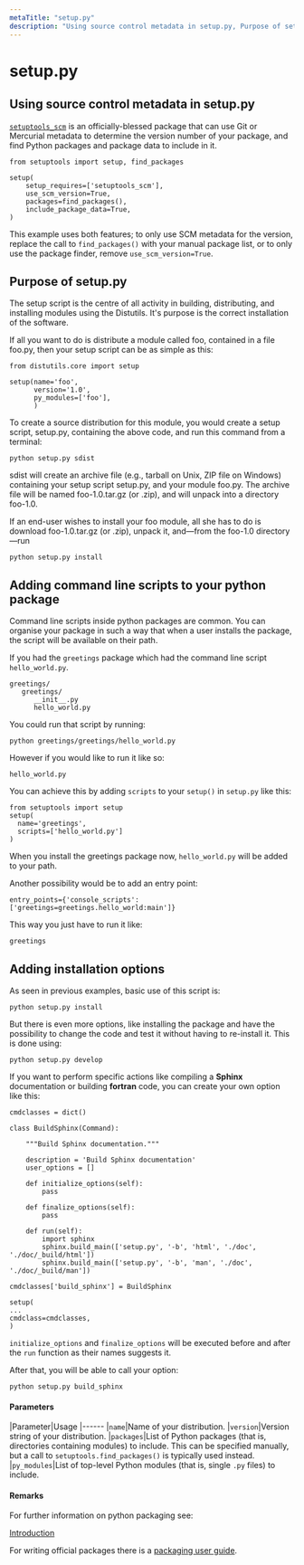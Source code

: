 ```yaml
---
metaTitle: "setup.py"
description: "Using source control metadata in setup.py, Purpose of setup.py, Adding command line scripts to your python package, Adding installation options"
---
```


# setup.py



## Using source control metadata in setup.py


[`setuptools_scm`](https://pypi.python.org/pypi/setuptools_scm) is an officially-blessed package that can use Git or Mercurial metadata to determine the version number of your package, and find Python packages and package data to include in it.

```
from setuptools import setup, find_packages

setup(
    setup_requires=['setuptools_scm'],
    use_scm_version=True,
    packages=find_packages(),
    include_package_data=True,
)

```

This example uses both features; to only use SCM metadata for the version, replace the call to `find_packages()` with your manual package list, or to only use the package finder, remove `use_scm_version=True`.



## Purpose of setup.py


The setup script is the centre of all activity in building, distributing, and installing modules using the Distutils. It's purpose is the correct installation of the software.

If all you want to do is distribute a module called foo, contained in a file foo.py, then your setup script can be as simple as this:

```
from distutils.core import setup

setup(name='foo',
      version='1.0',
      py_modules=['foo'],
      )

```

To create a source distribution for this module, you would create a setup script, setup.py, containing the above code, and run this command from a terminal:

```
python setup.py sdist

```

sdist will create an archive file (e.g., tarball on Unix, ZIP file on Windows) containing your setup script setup.py, and your module foo.py. The archive file will be named foo-1.0.tar.gz (or .zip), and will unpack into a directory foo-1.0.

If an end-user wishes to install your foo module, all she has to do is download foo-1.0.tar.gz (or .zip), unpack it, and—from the foo-1.0 directory—run

```
python setup.py install

```



## Adding command line scripts to your python package


Command line scripts inside python packages are common.  You can organise your package in such a way that when a user installs the package, the script will be available on their path.

If you had the `greetings` package which had the command line script `hello_world.py`.

```
greetings/
   greetings/
      __init__.py
      hello_world.py

```

You could run that script by running:

```
python greetings/greetings/hello_world.py

```

However if you would like to run it like so:

```
hello_world.py

```

You can achieve this by adding `scripts` to your `setup()` in `setup.py` like this:

```
from setuptools import setup
setup(
  name='greetings',
  scripts=['hello_world.py']
)

```

When you install the greetings package now, `hello_world.py` will be added to your path.

Another possibility would be to add an entry point:

```
entry_points={'console_scripts': ['greetings=greetings.hello_world:main']}

```

This way you just have to run it like:

```
greetings

```



## Adding installation options


As seen in previous examples, basic use of this script is:

```
python setup.py install

```

But there is even more options, like installing the package and have the possibility to change the code and test it without having to re-install it. This is done using:

```
python setup.py develop

```

If you want to perform specific actions like compiling a **Sphinx** documentation or building **fortran** code, you can create your own option like this:

```
cmdclasses = dict()

class BuildSphinx(Command):

    """Build Sphinx documentation."""

    description = 'Build Sphinx documentation'
    user_options = []

    def initialize_options(self):
        pass

    def finalize_options(self):
        pass

    def run(self):
        import sphinx
        sphinx.build_main(['setup.py', '-b', 'html', './doc', './doc/_build/html'])
        sphinx.build_main(['setup.py', '-b', 'man', './doc', './doc/_build/man'])

cmdclasses['build_sphinx'] = BuildSphinx

setup(
...
cmdclass=cmdclasses,
)

```

`initialize_options` and `finalize_options` will be executed before and after the `run` function as their names suggests it.

After that, you will be able to call your option:

```
python setup.py build_sphinx

```



#### Parameters


|Parameter|Usage
|------
|`name`|Name of your distribution.
|`version`|Version string of your distribution.
|`packages`|List of Python packages (that is, directories containing modules) to include. This can be specified manually, but a call to `setuptools.find_packages()` is typically used instead.
|`py_modules`|List of top-level Python modules (that is, single `.py` files) to include.



#### Remarks


For further information on python packaging see:

[Introduction](http://stackoverflow.com/documentation/python/1381/creating-python-packages/4500/introduction#t=201607281303534267585)

For writing official packages there is a [packaging user guide](https://packaging.python.org/).

